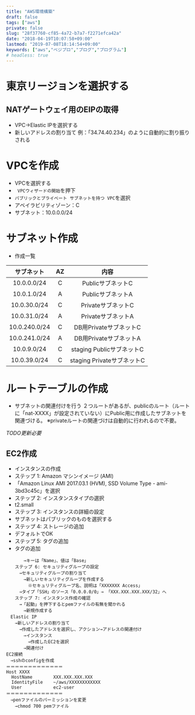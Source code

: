 ```yaml
---
title: "AWS環境構築"
draft: false
tags: ["aws"]
private: false
slug: "28f37760-cf85-4a72-b7a7-f2271efca42a"
date: "2018-04-19T10:07:58+09:00"
lastmod: "2019-07-08T18:14:54+09:00"
keywords: ["aws","ベジプロ","プログ","プログラム"]
# headless: true
---
```


# 東京リージョンを選択する

## NATゲートウェイ用のEIPの取得

* VPC→Elastic IPを選択する
* 新しいアドレスの割り当て
例：「34.74.40.234」のように自動的に割り振りされる

# VPCを作成

* VPCを選択する
* ` VPCウィザードの開始`を押下
* `パブリックとプライベート サブネットを持つ VPC`を選択
*  アベイラビリティゾーン：C
*  サブネット：10.0.0.0/24

# サブネット作成

* 作成一覧

|サブネット|AZ|内容|
|:-:|:-:|:-:|
|10.0.0.0/24|C|PublicサブネットC|
|10.0.1.0/24|A|PublicサブネットA|
|10.0.30.0/24|C|PrivateサブネットC|
|10.0.31.0/24|A|PrivateサブネットA|
|10.0.240.0/24|C|DB用PrivateサブネットC|
|10.0.241.0/24|A|DB用PrivateサブネットA|
|10.0.9.0/24|C|staging PublicサブネットC|
|10.0.39.0/24|C|staging PrivateサブネットC|

# ルートテーブルの作成

* サブネットの関連付けを行う
２つルートがあるが、publicのルート（ルートに「nat-XXXX」が設定されていない）にPublic用に作成したサブネットを関連づける。
※privateルートの関連づけは自動的に行われるので不要。

*TODO更新必要*
## EC2作成

* インスタンスの作成
 * ステップ 1: Amazon マシンイメージ (AMI)
  * 「Amazon Linux AMI 2017.03.1 (HVM), SSD Volume Type - ami-3bd3c45c」を選択
 * ステップ 2: インスタンスタイプの選択
  * t2.small
 * ステップ 3: インスタンスの詳細の設定
  * サブネットはパブリックのものを選択する
 * ステップ 4: ストレージの追加
  * デフォルトでOK
 * ステップ 5: タグの追加
  * タグの追加

```text
　　　　→キーは「Name」、値は「Base」
　　ステップ 6: セキュリティグループの設定
　　　→セキュリティグループの割り当て
　　　　→新しいセキュリティグループを作成する
　　　　　※セキュリティグループ名、説明は「XXXXXXX Access」
　　　→タイプ「SSH」のソース「0.0.0.0/0」→ 「XXX.XXX.XXX.XXX/32」へ
　　ステップ 7: インスタンス作成の確認
　　　→「起動」を押下するとpemファイルの有無を聞かれる
　　　　→新規作成する
　Elastic IP
　　→新しいアドレスの割り当て
　　　→作成したアドレスを選択し、アクション→アドレスの関連付け
　　　　→インスタンス
　　　　　→作成したEC2を選択
　　　　→関連付け
EC2接続
　→sshのconfigを作成
＝＝＝＝＝＝＝＝＝＝＝＝＝
Host XXXX
  HostName        XXX.XXX.XXX.XXX
  IdentityFile    ~/aws/XXXXXXXXXXXX
  User            ec2-user
＝＝＝＝＝＝＝＝＝＝＝＝＝
　→penファイルのパーミッションを変更
　　→chmod 700 pemファイル
```
